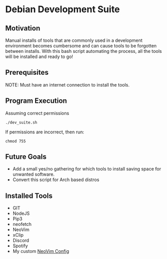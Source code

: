 # Debian Development Suite

## Motivation

Manual installs of tools that are commonly used in a development environment becomes cumbersome
and can cause tools to be forgotten between installs. With this bash script automating the process,
all the tools will be installed and ready to go!

## Prerequisites

NOTE: Must have an internet connection to install the tools.

## Program Execution

Assuming correct permissions

```
./dev_suite.sh
```

If permissions are incorrect, then run:

```
chmod 755
```

## Future Goals

- Add a small yes/no gathering for which tools to install saving space for unwanted software.
- Convert this script for Arch based distros

## Installed Tools

- GIT
- NodeJS
- Pip3
- neofetch
- NeoVim
- xClip
- Discord
- Spotify
- My custom [NeoVim Config](https://github.com/OkelleyDevelopment/Nvim-Config)
